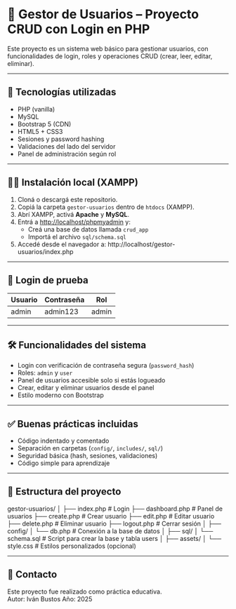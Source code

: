 # 👤 Gestor de Usuarios – Proyecto CRUD con Login en PHP

Este proyecto es un sistema web básico para gestionar usuarios, con funcionalidades de login, roles y operaciones CRUD (crear, leer, editar, eliminar).

---

## 🚀 Tecnologías utilizadas

- PHP (vanilla)
- MySQL
- Bootstrap 5 (CDN)
- HTML5 + CSS3
- Sesiones y password hashing
- Validaciones del lado del servidor
- Panel de administración según rol

---

## 🧑‍💻 Instalación local (XAMPP)

1. Cloná o descargá este repositorio.
2. Copiá la carpeta `gestor-usuarios` dentro de `htdocs` (XAMPP).
3. Abrí XAMPP, activá **Apache** y **MySQL**.
4. Entrá a [http://localhost/phpmyadmin](http://localhost/phpmyadmin) y:
    - Creá una base de datos llamada `crud_app`
    - Importá el archivo `sql/schema.sql`
5. Accedé desde el navegador a:
    http://localhost/gestor-usuarios/index.php

---

## 🔐 Login de prueba

| Usuario  | Contraseña | Rol    |
|----------|------------|--------|
| admin    | admin123   | admin  |

---

## 🛠 Funcionalidades del sistema

- Login con verificación de contraseña segura (`password_hash`)
- Roles: `admin` y `user`
- Panel de usuarios accesible solo si estás logueado
- Crear, editar y eliminar usuarios desde el panel
- Estilo moderno con Bootstrap

---

## ✅ Buenas prácticas incluidas

- Código indentado y comentado
- Separación en carpetas (`config/`, `includes/`, `sql/`)
- Seguridad básica (hash, sesiones, validaciones)
- Código simple para aprendizaje

---

## 📂 Estructura del proyecto

gestor-usuarios/
│
├── index.php           # Login
├── dashboard.php       # Panel de usuarios
├── create.php          # Crear usuario
├── edit.php            # Editar usuario
├── delete.php          # Eliminar usuario
├── logout.php          # Cerrar sesión
│
├── config/
│   └── db.php          # Conexión a la base de datos
│
├── sql/
│   └── schema.sql      # Script para crear la base y tabla users
│
├── assets/
│   └── style.css       # Estilos personalizados (opcional)

---

## 📧 Contacto

Este proyecto fue realizado como práctica educativa.  
Autor: Iván Bustos
Año: 2025
